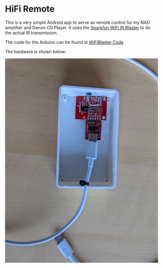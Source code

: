 # HiFi Remote

This is a very simple Android app to serve as remote control for my NAD amplifier and Denon CD Player.
It uses the [Sparkfun WiFi IR Blaster](https://www.sparkfun.com/products/15031) to do the
actual IR transmission.

The code for the Arduino can be found at 
[WiFiBlaster Code](https://github.com/heimir-sverrisson/WiFiIRBlaster)

The hardware is shown below:

![WiFi IR Blaster with USB-C power cable](WiFiIRBlaster.jpg)